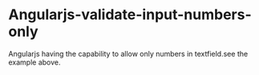 # Angularjs-validate-input-numbers-only
Angularjs having the capability to allow only numbers in textfield.see the example above.
